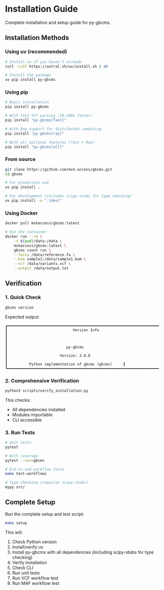 # Installation Guide

Complete installation and setup guide for py-gbcms.

## Installation Methods

### Using uv (recommended)

```bash
# Install uv if you haven't already
curl -LsSf https://astral.sh/uv/install.sh | sh

# Install the package
uv pip install py-gbcms
```

### Using pip

```bash
# Basic installation
pip install py-gbcms

# With fast VCF parsing (10-100x faster)
pip install "py-gbcms[fast]"

# With Ray support for distributed computing
pip install "py-gbcms[ray]"

# With all optional features (fast + Ray)
pip install "py-gbcms[all]"
```

### From source

```bash
git clone https://github.com/msk-access/gbcms.git
cd gbcms

# For production use
uv pip install .

# For development (includes scipy-stubs for type checking)
uv pip install -e ".[dev]"
```

### Using Docker

```bash
docker pull mskaccess/gbcms:latest

# Run the container
docker run --rm \
    -v $(pwd)/data:/data \
    mskaccess/gbcms:latest \
    gbcms count run \
    --fasta /data/reference.fa \
    --bam sample1:/data/sample1.bam \
    --vcf /data/variants.vcf \
    --output /data/output.txt
```

## Verification

### 1. Quick Check

```bash
gbcms version
```

Expected output:
```
┏━━━━━━━━━━━━━━━━━━━━━━━━━━━━━━━━━━━━━━━━━━━━━━━━━━━━━━━━━━━━━━━━━━━━━━━━┓
┃                              Version Info                               ┃
┃                                                                          ┃
┃                           py-gbcms                                      ┃
┃                        Version: 2.0.0                                   ┃
┃          Python implementation of gbcms (gbcms)     ┃
┗━━━━━━━━━━━━━━━━━━━━━━━━━━━━━━━━━━━━━━━━━━━━━━━━━━━━━━━━━━━━━━━━━━━━━━━━┛
```

### 2. Comprehensive Verification

```bash
python3 scripts/verify_installation.py
```

This checks:
- All dependencies installed
- Modules importable
- CLI accessible

### 3. Run Tests

```bash
# Unit tests
pytest

# With coverage
pytest --cov=gbcms

# End-to-end workflow tests
make test-workflows

# Type checking (requires scipy-stubs)
mypy src/
```

## Complete Setup

Run the complete setup and test script:

```bash
make setup
```

This will:
1. Check Python version
2. Install/verify uv
3. Install py-gbcms with all dependencies (including scipy-stubs for type checking)
4. Verify installation
5. Check CLI
6. Run unit tests
7. Run VCF workflow test
8. Run MAF workflow test
